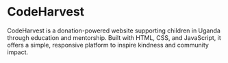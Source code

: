 # CodeHarvest
CodeHarvest is a donation-powered website supporting children in Uganda through education and mentorship. Built with HTML, CSS, and JavaScript, it offers a simple, responsive platform to inspire kindness and community impact.
